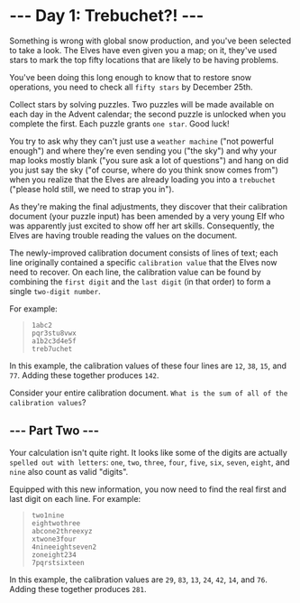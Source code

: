 # --- Day 1: Trebuchet?! ---
Something is wrong with global snow production, and you've been selected to take a look. The Elves have even given you a map; on it, they've used stars to mark the top fifty locations that are likely to be having problems.

You've been doing this long enough to know that to restore snow operations, you need to check all `fifty stars` by December 25th.

Collect stars by solving puzzles. Two puzzles will be made available on each day in the Advent calendar; the second puzzle is unlocked when you complete the first. Each puzzle grants `one star`. Good luck!

You try to ask why they can't just use a `weather machine` ("not powerful enough") and where they're even sending you ("the sky") and why your map looks mostly blank ("you sure ask a lot of questions") and hang on did you just say the sky ("of course, where do you think snow comes from") when you realize that the Elves are already loading you into a `trebuchet` ("please hold still, we need to strap you in").

As they're making the final adjustments, they discover that their calibration document (your puzzle input) has been amended by a very young Elf who was apparently just excited to show off her art skills. Consequently, the Elves are having trouble reading the values on the document.

The newly-improved calibration document consists of lines of text; each line originally contained a specific `calibration value` that the Elves now need to recover. On each line, the calibration value can be found by combining the `first digit` and the `last digit` (in that order) to form a single `two-digit number`.

For example:

> ```
> 1abc2
> pqr3stu8vwx
> a1b2c3d4e5f
> treb7uchet
> ```

In this example, the calibration values of these four lines are `12`, `38`, `15`, and `77`. Adding these together produces `142`.

Consider your entire calibration document. `What is the sum of all of the calibration values`?

## --- Part Two ---
Your calculation isn't quite right. It looks like some of the digits are actually `spelled out with letters`: `one`, `two`, `three`, `four`, `five`, `six`, `seven`, `eight`, and `nine` also count as valid "digits".

Equipped with this new information, you now need to find the real first and last digit on each line. For example:

> ```
> two1nine
> eightwothree
> abcone2threexyz
> xtwone3four
> 4nineeightseven2
> zoneight234
> 7pqrstsixteen
> ```

In this example, the calibration values are `29`, `83`, `13`, `24`, `42`, `14`, and `76`. Adding these together produces `281`.